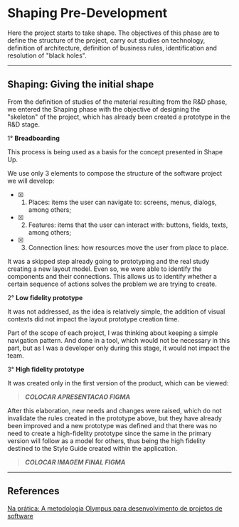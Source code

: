 # Shaping Pre-Development

Here the project starts to take shape. The objectives of this phase are to define the structure of the project, carry out studies on technology, definition of architecture, definition of business rules, identification and resolution of "black holes".

---

## **Shaping: Giving the initial shape**

From the definition of studies of the material resulting from the R&D phase, we entered the Shaping phase with the objective of designing the "skeleton" of the project, which has already been created a prototype in the R&D stage.

1° **Breadboarding**

This process is being used as a basis for the concept presented in Shape Up.

We use only 3 elements to compose the structure of the software project we will develop:

- [x]  1. Places: items the user can navigate to: screens, menus, dialogs, among others;
- [x]  2. Features: items that the user can interact with: buttons, fields, texts, among others;
- [x]  3. Connection lines: how resources move the user from place to place.

It was a skipped step already going to prototyping and the real study creating a new layout model. Even so, we were able to identify the components and their connections. This allows us to identify whether a certain sequence of actions solves the problem we are trying to create.

2° **Low fidelity prototype**

It was not addressed, as the idea is relatively simple, the addition of visual contexts did not impact the layout prototype creation time.

Part of the scope of each project, I was thinking about keeping a simple navigation pattern. And done in a tool, which would not be necessary in this part, but as I was a developer only during this stage, it would not impact the team.

3° **High fidelity prototype**

It was created only in the first version of the product, which can be viewed:

> ***COLOCAR APRESENTACAO FIGMA***
> 

After this elaboration, new needs and changes were raised, which do not invalidate the rules created in the prototype above, but they have already been improved and a new prototype was defined and that there was no need to create a high-fidelity prototype since the same in the primary version will follow as a model for others, thus being the high fidelity destined to the Style Guide created within the application.

> ***COLOCAR IMAGEM FINAL FIGMA***
> 

---

## References

[Na prática: A metodologia Olympus para desenvolvimento de projetos de software](https://olympus.pingback.com/p/na-pratica-a-metodologia-olympus-para-desenvolvimento-de-projetos-de-software)